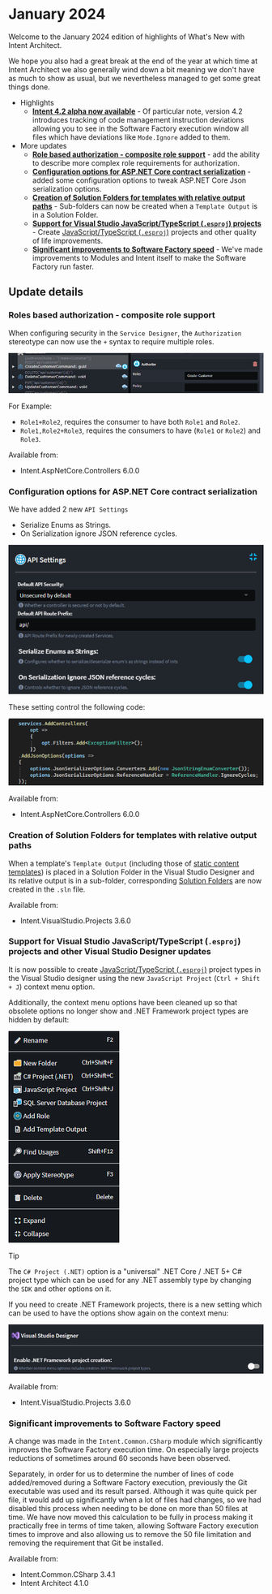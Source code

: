 # January 2024

Welcome to the January 2024 edition of highlights of What's New with Intent Architect.

We hope you also had a great break at the end of the year at which time at Intent Architect we also generally wind down a bit meaning we don't have as much to show as usual, but we nevertheless managed to get some great things done.

- Highlights
  - **[Intent 4.2 alpha now available](xref:release-notes.intent-architect-v4.2)** - Of particular note, version 4.2 introduces tracking of code management instruction deviations allowing you to see in the Software Factory execution window all files which have deviations like `Mode.Ignore` added to them.
- More updates
  - **[Role based authorization - composite role support](#roles-based-authorization---composite-role-support)** - add the ability to describe more complex role requirements for authorization.
  - **[Configuration options for ASP.NET Core contract serialization](#configuration-options-for-aspnet-core-contract-serialization)** - added some configuration options to tweak ASP.NET Core Json serialization options.
  - **[Creation of Solution Folders for templates with relative output paths](#creation-of-solution-folders-for-templates-with-relative-output-paths)** - Sub-folders can now be created when a `Template Output` is in a Solution Folder.
  - **[Support for Visual Studio JavaScript/TypeScript (`.esproj`) projects](#support-for-visual-studio-javascripttypescript-esproj-projects-and-other-visual-studio-designer-updates)** - Create [JavaScript/TypeScript (`.esproj`)](https://learn.microsoft.com/visualstudio/javascript/javascript-in-visual-studio#project-templates) projects and other quality of life improvements.
  - **[Significant improvements to Software Factory speed](#significant-improvements-to-software-factory-speed)** - We've made improvements to Modules and Intent itself to make the Software Factory run faster.
  
## Update details

### Roles based authorization - composite role support

When configuring security in the `Service Designer`,  the `Authorization` stereotype can now use the `+` syntax to require multiple roles.

![Composite role configuration](images/roles-example.png)

For Example:

- `Role1+Role2`, requires the consumer to have both `Role1` and `Role2`.
- `Role1,Role2+Role3`, requires the consumers to have (`Role1` or `Role2`) and `Role3`.

Available from:

- Intent.AspNetCore.Controllers 6.0.0

### Configuration options for ASP.NET Core contract serialization

We have added 2 new `API Settings`

- Serialize Enums as Strings. 
- On Serialization ignore JSON reference cycles.

![API Settings](images/api-settings.png)

These setting control the following code:

![API Settings Output](images/api-settings-code.png)

Available from:

- Intent.AspNetCore.Controllers 6.0.0

### Creation of Solution Folders for templates with relative output paths

When a template's `Template Output` (including those of [static content templates](xref:module-building.templates-general.how-to-generate-static-files)) is placed in a Solution Folder in the Visual Studio Designer and its relative output is in a sub-folder, corresponding [Solution Folders](https://learn.microsoft.com/visualstudio/ide/solutions-and-projects-in-visual-studio#solution-folder) are now created in the `.sln` file.

Available from:

- Intent.VisualStudio.Projects 3.6.0

### Support for Visual Studio JavaScript/TypeScript (`.esproj`) projects and other Visual Studio Designer updates

It is now possible to create [JavaScript/TypeScript (`.esproj`)](https://learn.microsoft.com/visualstudio/javascript/javascript-in-visual-studio#project-templates) project types in the Visual Studio designer using the new `JavaScript Project` (`Ctrl + Shift + J`) context menu option.

Additionally, the context menu options have been cleaned up so that obsolete options no longer show and .NET Framework project types are hidden by default:

![Cleaned up Context menu options in the Visual Studio Designer](images/cleaned-up-visual-studio-context-menu-options.png)

> [!TIP]
> The `C# Project (.NET)` option is a "universal" .NET Core / .NET 5+ C# project type which can be used for any .NET assembly type by changing the `SDK` and other options on it.

If you need to create .NET Framework projects, there is a new setting which can be used to have the options show again on the context menu:

![Setting to enable .NET Framework context menu options](images/visual-studio-settings.png)

Available from:

- Intent.VisualStudio.Projects 3.6.0

### Significant improvements to Software Factory speed

A change was made in the `Intent.Common.CSharp` module which significantly improves the Software Factory execution time. On especially large projects reductions of sometimes around 60 seconds have been observed.

Separately, in order for us to determine the number of lines of code added/removed during a Software Factory execution, previously the Git executable was used and its result parsed. Although it was quite quick per file, it would add up significantly when a lot of files had changes, so we had disabled this process when needing to be done on more than 50 files at time. We have now moved this calculation to be fully in process making it practically free in terms of time taken, allowing Software Factory execution times to improve and also allowing us to remove the 50 file limitation and removing the requirement that Git be installed.

Available from:

- Intent.Common.CSharp 3.4.1
- Intent Architect 4.1.0
